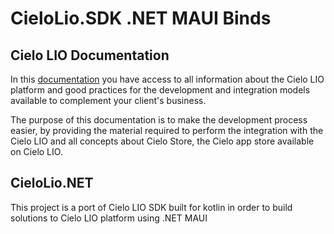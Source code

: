 # CieloLio.SDK .NET MAUI Binds

## Cielo LIO Documentation

In this [documentation](https://developercielo.github.io/en/manual/cielo-lio) you have access to all information about the Cielo LIO platform and good practices for the development and integration models available to complement your client's business.

The purpose of this documentation is to make the development process easier, by providing the material required to perform the integration with the Cielo LIO and all concepts about Cielo Store, the Cielo app store available on Cielo LIO.

## CieloLio.NET

This project is a port of Cielo LIO SDK built for kotlin in order to build solutions to Cielo LIO platform using .NET MAUI
